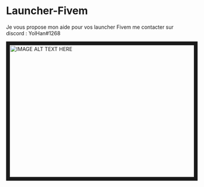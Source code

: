 # Launcher-Fivem
Je vous propose mon aide pour vos launcher Fivem
me contacter sur discord : YolHan#1268

<a href="https://www.youtube.com/watch?v=OKXWPAgnYaE&feature=player_embedded&v=YOUTUBE_VIDEO_ID_HERE
" target="_blank"><img src="https://i9.ytimg.com/vi_webp/OKXWPAgnYaE/mqdefault.webp?sqp=COSnsPsF&rs=AOn4CLCQCVtm5F75CLNh2ZFMmJQmYnoqPg" 
alt="IMAGE ALT TEXT HERE" width="680" height="360" border="10" /></a>
